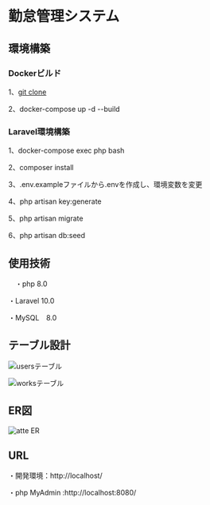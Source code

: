 # 勤怠管理システム

## 環境構築

 ### Dockerビルド
 1、[git clone](https://github.com/maenakarino/atte)
 
 2、docker-compose up -d --build

 ### Laravel環境構築
 1、docker-compose exec php bash
 
 2、composer install
 
 3、.env.exampleファイルから.envを作成し、環境変数を変更
 
 4、php artisan key:generate
 
 5、php artisan migrate
 
 6、php artisan db:seed

## 使用技術
　・php 8.0
 
 ・Laravel 10.0
 
 ・MySQL　8.0

## テーブル設計
 ![usersテーブル](https://github.com/user-attachments/assets/863e9f55-128a-486d-b2f4-00fa803a57b1)

 ![worksテーブル](https://github.com/user-attachments/assets/f883a11c-41b0-4c53-8598-f7bb15d9d49a)




## ER図
 ![atte ER](https://github.com/user-attachments/assets/d03f47b5-c803-4282-af6a-631d6a5389a4)


## URL
 ・開発環境：http://localhost/

 ・php MyAdmin :http://localhost:8080/

 
 
 
 
 
